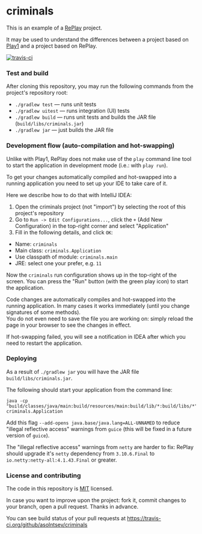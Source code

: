 # criminals

This is an example of a [RePlay](https://github.com/codeborne/replay) project.

It may be used to understand the differences between a project based on [Play1](https://github.com/playframework/play1) and a project based on RePlay.

[![travis-ci](https://travis-ci.org/asolntsev/criminals.svg?branch=master)](https://travis-ci.org/asolntsev/criminals)


### Test and build

After cloning this repository, you may run the following commands from the project's repository root:

 * `./gradlew test` — runs unit tests
 * `./gradlew uitest` — runs integration (UI) tests
 * `./gradlew build` — runs unit tests and builds the JAR file (`build/libs/criminals.jar`)
 * `./gradlew jar` — just builds the JAR file


### Development flow (auto-compilation and hot-swapping)

Unlike with Play1, RePlay does not make use of the `play` command line tool to start the application in development mode (i.e.: with `play run`).

To get your changes automatically compiled and hot-swapped into a running application you need to set up your IDE to take care of it.

Here we describe how to do that with IntelliJ IDEA:

1. Open the criminals project (not "import") by selecting the root of this project's repository
2. Go to `Run -> Edit Configurations...`, click the `+` (Add New Configuration) in the top-right corner and select "Application"
3. Fill in the following details, and click `OK`:
  * Name: `criminals`
  * Main class: `criminals.Application`
  * Use classpath of module: `criminals.main`
  * JRE: select one your prefer, e.g. `11`

Now the `criminals` run configuration shows up in the top-right of the screen. You can press the "Run" button (with the green play icon) to start the application.

Code changes are automatically compiles and hot-swapped into the running application. In many cases it works immediately (until you change signatures of some methods).  
You do not even need to save the file you are working on: simply reload the page in your browser to see the changes in effect.

If hot-swapping failed, you will see a notification in IDEA after which you need to restart the application.  


### Deploying

As a result of `./gradlew jar` you will have the JAR file `build/libs/criminals.jar`.

The following should start your application from the command line:

    java -cp "build/classes/java/main:build/resources/main:build/lib/*:build/libs/*" criminals.Application

Add this flag `--add-opens java.base/java.lang=ALL-UNNAMED` to reduce "illegal reflective access" warnings from `guice` (this will be fixed in a future version of `guice`).

The "illegal reflective access" warnings from `netty` are harder to fix: RePlay should upgrade it's `netty` dependency from `3.10.6.Final` to `io.netty:netty-all:4.1.43.Final` or greater.
 

### License and contributing

The code in this repository is [MIT](https://github.com/asolntsev/criminals/blob/master/LICENSE) licensed.

In case you want to improve upon the project: fork it, commit changes to your branch, open a pull request. Thanks in advance.

You can see build status of your pull requests at https://travis-ci.org/github/asolntsev/criminals 
